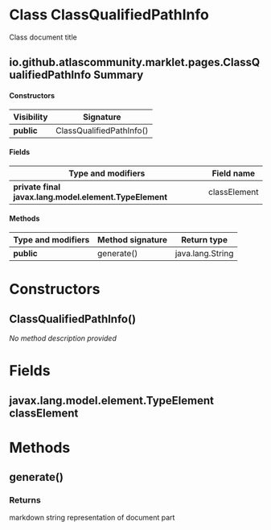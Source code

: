 Class ClassQualifiedPathInfo
============================
Class document title

io.github.atlascommunity.marklet.pages.ClassQualifiedPathInfo Summary
-------
#### Constructors
| Visibility | Signature                |
| ---------- | ------------------------ |
| **public** | ClassQualifiedPathInfo() |
#### Fields
| Type and modifiers                                     | Field name   |
| ------------------------------------------------------ | ------------ |
| **private final javax.lang.model.element.TypeElement** | classElement |
#### Methods
| Type and modifiers | Method signature | Return type      |
| ------------------ | ---------------- | ---------------- |
| **public**         | generate()       | java.lang.String |

Constructors
============
ClassQualifiedPathInfo()
------------------------
*No method description provided*



Fields
======
javax.lang.model.element.TypeElement classElement
-------------------------------------------------


Methods
=======
generate()
----------


### Returns

markdown string representation of document part




